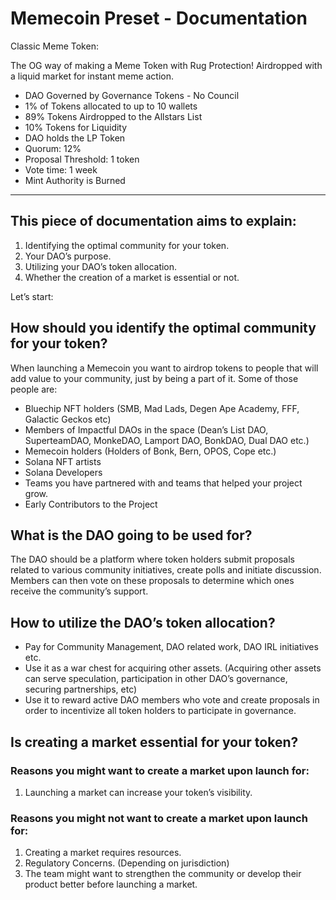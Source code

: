 # Memecoin Preset - Documentation

Classic Meme Token:

The OG way of making a Meme Token with Rug Protection! Airdropped with a liquid market for instant meme action. 

- DAO Governed by Governance Tokens - No Council
- 1% of Tokens allocated to up to 10 wallets
- 89% Tokens Airdropped to the Allstars List
- 10% Tokens for Liquidity
- DAO holds the LP Token
- Quorum: 12%
- Proposal Threshold: 1 token
- Vote time: 1 week
- Mint Authority is Burned

---

## This piece of documentation aims to explain: 

1. Identifying the optimal community for your token.
2. Your DAO’s purpose.
3. Utilizing your DAO’s token allocation.
4. Whether the creation of a market is essential or not.

Let’s start:

## How should you identify the optimal community for your token?

When launching a Memecoin you want to airdrop tokens to people that will add value to your community, just by being a part of it. Some of those people are:

- Bluechip NFT holders (SMB, Mad Lads, Degen Ape Academy, FFF, Galactic Geckos etc)
- Members of Impactful DAOs in the space (Dean’s List DAO, SuperteamDAO, MonkeDAO, Lamport DAO, BonkDAO, Dual DAO etc.)
- Memecoin holders (Holders of Bonk, Bern, OPOS, Cope etc.)
- Solana NFT artists
- Solana Developers
- Teams you have partnered with and teams that helped your project grow.
- Early Contributors to the Project

## What is the DAO going to be used for?

The DAO should be a platform where token holders submit proposals related to various community initiatives, create polls and initiate discussion. Members can then vote on these proposals to determine which ones receive the community’s support.

## How to utilize the DAO’s token allocation?

- Pay for Community Management, DAO related work, DAO IRL initiatives etc. 
- Use it as a war chest for acquiring other assets. (Acquiring other assets can serve speculation, participation in other DAO’s governance, securing partnerships, etc)
- Use it to reward active DAO members who vote and create proposals in order to incentivize all token holders to participate in governance.

## Is creating a market essential for your token?

### Reasons you might want to create a market upon launch for:

1. Launching a market can increase your token’s visibility.

### Reasons you might not want to create a market upon launch for:

1. Creating a market requires resources.
2. Regulatory Concerns. (Depending on jurisdiction)
3. The team might want to strengthen the community or develop their product better before launching a market.
